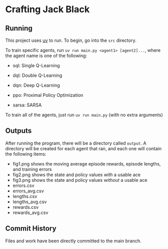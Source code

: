 # Crafting Jack Black

## Running

This project uses [uv](https://github.com/astral-sh/uv) to run. To begin, go into the `src` directory.

To train specific agents, run `uv run main.py <agent1> [agent2]...`, where the agent name is one of the following:

- sql: Single Q-Learning

- dql: Double Q-Learning

- dqn: Deep Q-Learning

- ppo: Proximal Policy Optimization

- sarsa: SARSA

To train all of the agents, just run `uv run main.py` (with no extra arguments)

## Outputs

After running the program, there will be a directory called `output`. A directory will be created for each agent that ran, and each one will contain the following items:

- fig1.png shows the moving average episode rewards, episode lengths, and training errors
- fig2.png shows the state and policy values *with* a usable ace
- fig3.png shows the state and policy values *without* a usable ace
- errors.csv
- errors_avg.csv
- lengths.csv
- lengths_avg.csv
- rewards.csv
- rewards_avg.csv

## Commit History

Files and work have been directly committed to the main branch.